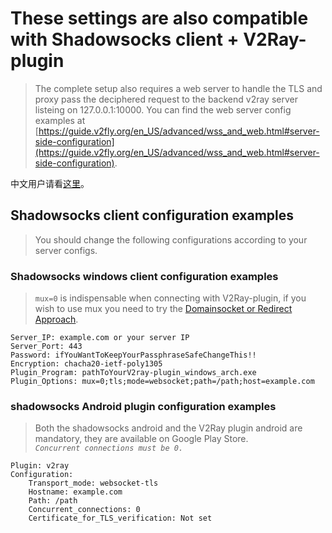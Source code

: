 # These settings are also compatible with Shadowsocks client + V2Ray-plugin

> The complete setup also requires a web server to handle the TLS and proxy pass the deciphered request to the backend v2ray server listeing on 127.0.0.1:10000.
> You can find the web server config examples at [https://guide.v2fly.org/en_US/advanced/wss_and_web.html#server-side-configuration](https://guide.v2fly.org/en_US/advanced/wss_and_web.html#server-side-configuration).

中文用户请看[这里](./README-CN.md)。

## Shadowsocks client configuration examples

> You should change the following configurations according to your server configs.

### Shadowsocks windows client configuration examples

> `mux=0` is indispensable when connecting with V2Ray-plugin, if you wish to use mux you need to try the [Domainsocket or Redirect Approach](./Domainsocket-or-Redirect-Approach/).

```properties
Server_IP: example.com or your server IP
Server_Port: 443
Password: ifYouWantToKeepYourPassphraseSafeChangeThis!!
Encryption: chacha20-ietf-poly1305
Plugin_Program: pathToYourV2ray-plugin_windows_arch.exe
Plugin_Options: mux=0;tls;mode=websocket;path=/path;host=example.com
```

### shadowsocks Android plugin configuration examples

> Both the shadowsocks android and the V2Ray plugin android are mandatory, they are available on Google Play Store.\
> _`Concurrent connections must be 0.`_

```properties
Plugin: v2ray
Configuration:
    Transport_mode: websocket-tls
    Hostname: example.com
    Path: /path
    Concurrent_connections: 0
    Certificate_for_TLS_verification: Not set
```
